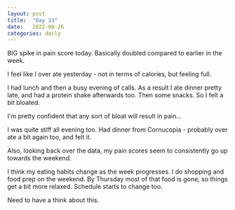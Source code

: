 ```yaml
---
layout: post
title:  "Day 33"
date:   2022-08-26
categories: daily
---
```

BIG spike in pain score today. Basically doubled compared to earlier in the week. 

I feel like I over ate yesterday - not in terms of calories, but feeling full.

I had lunch and then a busy evening of calls. As a result I ate dinner pretty late, and had a protein shake afterwards too. Then some snacks. So I felt a bit bloated.

I'm pretty confident that any sort of bloat will result in pain...

I was quite stiff all evening too. Had dinner from Cornucopia - probably over ate a bit again too, and felt it.

Also, looking back over the data, my pain scores seem to consistently go up towards the weekend. 

I think my eating habits change as the week progresses. I do shopping and food prep on the weekend. By Thursday most of that food is gone, so things get a bit more relaxed. Schedule starts to change too.

Need to have a think about this.